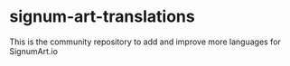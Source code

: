 # signum-art-translations
This is the community repository to add and improve more languages for SignumArt.io
